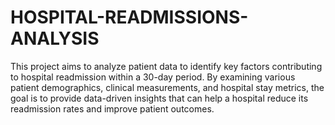 # HOSPITAL-READMISSIONS-ANALYSIS
This project aims to analyze patient data to identify key factors contributing to hospital readmission within a 30-day period. By examining various patient demographics, clinical measurements, and hospital stay metrics, the goal is to provide data-driven insights that can help a hospital reduce its readmission rates and improve patient outcomes.
